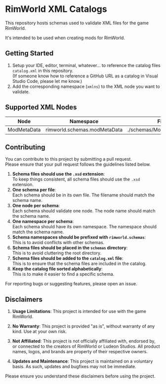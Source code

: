 # RimWorld XML Catalogs

This repository hosts schemas used to validate XML files for the game RimWorld.

It's intended to be used when creating mods for RimWorld.

## Getting Started

1. Setup your IDE, editor, terminal, whatever... to reference the catalog files `catalog.xml` in this repository.\
  (If someone know how to reference a GitHub URL as a catalog in Visual Studio Code, please let me know.)
2. Add the corresponding namespace (`xmlns`) to the XML node you want to validate.

## Supported XML Nodes

| Node         | Namespace                    | File                      |
|--------------|------------------------------|---------------------------|
| ModMetaData  | rimworld.schemas.modMetaData | ./schemas/ModMetaData.xsd |

## Contributing

You can contribute to this project by submitting a pull request.\
Please ensure that your pull request follows the guidelines listed below.

1. **Schema files should use the `.xsd` extension**:\
  To keep things consistent, all schema files should use the `.xsd` extension.
2. **One schema per file**:\
  Each schema should be in its own file. The filename should match the schema name.
3. **One node per schema**:\
  Each schema should validate one node. The node name should match the schema name.
4. **One namespace per schema**:\
  Each schema should have its own namespace. The namespace should match the schema name.
5. **Schema namespaces should be prefixed with `rimworld.schemas`**:\
  This is to avoid conflicts with other schemas.
6. **Schema files should be placed in the `schemas` directory**:\
  This is to avoid cluttering the root directory.
7. **Schema files should be added to the `catalog.xml` file**:\
  This is to ensure that the schema files are included in the catalog.
8. **Keep the catalog file sorted alphabetically**:\
  This is to make it easier to find a specific schema.

For reporting bugs or suggesting features, please open an issue.

## Disclaimers

1. **Usage Limitations**: This project is intended for use with the game RimWorld.

2. **No Warranty**: This project is provided "as is", without warranty of any kind. Use at your own risk.

3. **Not Affiliated**: This project is not officially affiliated with, endorsed by, or connected to the creators of RimWorld or Ludeon Studios. All product names, logos, and brands are property of their respective owners.

4. **Updates and Maintenance**: This project is maintained on a voluntary basis. As such, updates and bugfixes may not be immediate.

Please ensure you understand these disclaimers before using the project.
